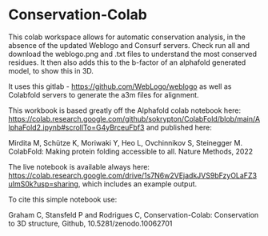 # Conservation-Colab

This colab workspace allows for automatic conservation analysis, in the absence of the updated Weblogo and Consurf servers. Check run all and download the weblogo.png and .txt files to understand the most conserved residues. It then also adds this to the b-factor of an alphafold generated model, to show this in 3D.

It uses this gitlab - https://github.com/WebLogo/weblogo as well as Colabfold servers to generate the a3m files for alignment.

This workbook is based greatly off the Alphafold colab notebook here: https://colab.research.google.com/github/sokrypton/ColabFold/blob/main/AlphaFold2.ipynb#scrollTo=G4yBrceuFbf3 and published here:

Mirdita M, Schütze K, Moriwaki Y, Heo L, Ovchinnikov S, Steinegger M. ColabFold: Making protein folding accessible to all. Nature Methods, 2022

The live notebook is available always here: https://colab.research.google.com/drive/1s7N6w2VEjadkJVS9bFzyOLaFZ3uImS0k?usp=sharing, which includes an example output.

To cite this simple notebook use:

Graham C, Stansfeld P and Rodrigues C, Conservation-Colab: Conservation to 3D structure, Github, 10.5281/zenodo.10062701



